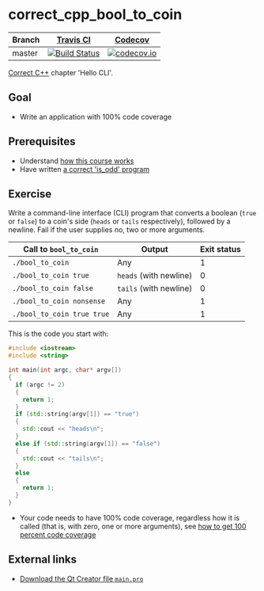 # correct_cpp_bool_to_coin

Branch|[Travis CI](https://travis-ci.org)|[Codecov](https://www.codecov.io)
---|---|---
master|[![Build Status](https://travis-ci.org/CarmenIJsebaart/correct_cpp_bool_to_coin.svg?branch=master)](https://travis-ci.org/CarmenIJsebaart/correct_cpp_bool_to_coin)|[![codecov.io](https://codecov.io/github/CarmenIJsebaart/correct_cpp_bool_to_coin/coverage.svg?branch=master)](https://codecov.io/github/CarmenIJsebaart/correct_cpp_bool_to_coin/branch/master)

[Correct C++](https://github.com/richelbilderbeek/correct_cpp) chapter 'Hello CLI'.

## Goal

 * Write an application with 100% code coverage

## Prerequisites

 * Understand [how this course works](https://github.com/richelbilderbeek/correct_cpp/blob/master/how_this_course_works.md)
 * Have written [a correct 'is_odd' program](https://github.com/richelbilderbeek/correct_cpp_is_odd)

## Exercise

Write a command-line interface (CLI) program that converts a boolean (`true` or `false`) to a coin's side (`heads` or `tails` respectively), 
followed by a newline. Fail if the user supplies no, two or more arguments.

Call to `bool_to_coin`|Output|Exit status
---|---|---
`./bool_to_coin`|Any|1
`./bool_to_coin true`|`heads` (with newline)|0
`./bool_to_coin false`|`tails` (with newline)|0
`./bool_to_coin nonsense`|Any|1
`./bool_to_coin true true`|Any|1

This is the code you start with:

```c++
#include <iostream>
#include <string>

int main(int argc, char* argv[]) 
{
  if (argc != 2) 
  {
    return 1;
  }
  if (std::string(argv[1]) == "true") 
  { 
    std::cout << "heads\n";   
  }
  else if (std::string(argv[1]) == "false") 
  { 
    std::cout << "tails\n"; 
  }
  else 
  {
    return 1;
  }
}

```

 * Your code needs to have 100% code coverage, regardless how it is called (that is, with zero, one or more arguments), 
   see [how to get 100 percent code coverage](https://github.com/richelbilderbeek/correct_cpp/blob/master/get_100_percent_code_coverage.md)

## External links

 * [Download the Qt Creator file `main.pro`](https://raw.githubusercontent.com/richelbilderbeek/correct_cpp/master/shared/main.pro)
